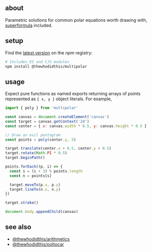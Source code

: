 ## about

Parametric solutions for common polar equations worth drawing with, [superformula](https://en.wikipedia.org/wiki/Superformula) included.

## setup

Find the [latest version](https://npm.im/multipolar) on the _npm_ registry:

```sh
# Includes ES and CJS modules
npm install @thewhodidthis/multipolar
```

## usage

Expect pure functions as named exports returning arrays of points represented as `{ x, y }` object literals. For example,

```js
import { poly } from 'multipolar'

const canvas = document.createElement('canvas')
const target = canvas.getContext('2d')
const center = { x: canvas.width * 0.5, y: canvas.height * 0.5 }

// Draw an evil pentagram
const points = poly(center.y, 5)

target.translate(center.x + 0.5, center.y + 0.5)
target.rotate(Math.PI * 0.5)
target.beginPath()

points.forEach((p, i) => {
  const s = (i + 3) % points.length
  const n = points[s]

  target.moveTo(p.x, p.y)
  target.lineTo(n.x, n.y)
})

target.stroke()

document.body.appendChild(canvas)
```

## see also

- [@thewhodidthis/arithmetics](https://github.com/thewhodidthis/arithmetics)
- [@thewhodidthis/poltocar](https://github.com/thewhodidthis/poltocar)
